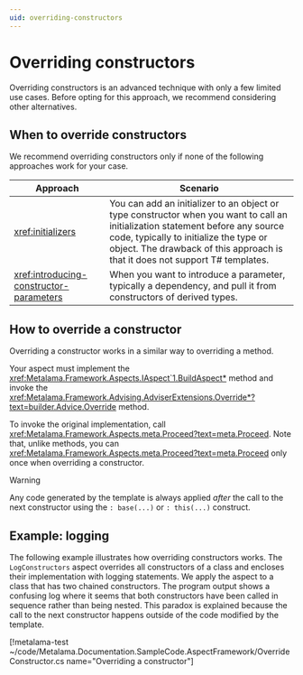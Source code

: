 ```yaml
---
uid: overriding-constructors
---
```


# Overriding constructors

Overriding constructors is an advanced technique with only a few limited use cases. Before opting for this approach, we recommend considering other alternatives.

## When to override constructors

We recommend overriding constructors only if none of the following approaches work for your case.

| Approach | Scenario |
|----------|-----------|
| <xref:initializers> | You can add an initializer to an object or type constructor when you want to call an initialization statement before any source code, typically to initialize the type or object. The drawback of this approach is that it does not support T# templates. |
| <xref:introducing-constructor-parameters> | When you want to introduce a parameter, typically a dependency, and pull it from constructors of derived types. |

## How to override a constructor

Overriding a constructor works in a similar way to overriding a method.

Your aspect must implement the <xref:Metalama.Framework.Aspects.IAspect`1.BuildAspect*> method and invoke the <xref:Metalama.Framework.Advising.AdviserExtensions.Override*?text=builder.Advice.Override> method.

To invoke the original implementation, call <xref:Metalama.Framework.Aspects.meta.Proceed?text=meta.Proceed>. Note that, unlike methods, you can <xref:Metalama.Framework.Aspects.meta.Proceed?text=meta.Proceed> only once when overriding a constructor.

> [!WARNING]
> Any code generated by the template is always applied _after_ the call to the next constructor using the `: base(...)` or `: this(...)` construct.

## Example: logging

The following example illustrates how overriding constructors works. The `LogConstructors` aspect overrides all constructors of a class and encloses their implementation with logging statements. We apply the aspect to a class that has two chained constructors. The program output shows a confusing log where it seems that both constructors have been called in sequence rather than being nested. This paradox is explained because the call to the next constructor happens outside of the code modified by the template.

[!metalama-test ~/code/Metalama.Documentation.SampleCode.AspectFramework/OverrideConstructor.cs name="Overriding a constructor"]

